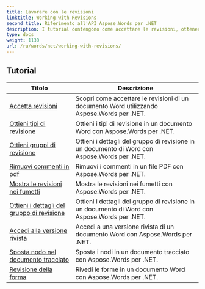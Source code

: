 ```yaml
---
title: Lavorare con le revisioni
linktitle: Working with Revisions
second_title: Riferimento all'API Aspose.Words per .NET
description: I tutorial contengono come accettare le revisioni, ottenere i tipi di revisione, ottenere i gruppi di revisione, rimuovere i commenti in PDF, mostrare le revisioni nei fumetti, ottenere i dettagli del gruppo di revisione, accedere alla versione rivista, spostare il nodo nel documento tracciato e modellare la revisione utilizzando Aspose.Words per .NET .
type: docs
weight: 1130
url: /ru/words/net/working-with-revisions/
---
```


 ## Tutorial
| Titolo | Descrizione |
| --- | --- |
| [Accetta revisioni](./accept-revisions/) | Scopri come accettare le revisioni di un documento Word utilizzando Aspose.Words per .NET. |
| [Ottieni tipi di revisione](./get-revision-types/) | Ottieni i tipi di revisione in un documento Word con Aspose.Words per .NET. |
| [Ottieni gruppi di revisione](./get-revision-groups/) | Ottieni i dettagli del gruppo di revisione in un documento di Word con Aspose.Words per .NET. |
| [Rimuovi commenti in pdf](./remove-comments-in-pdf/) | Rimuovi i commenti in un file PDF con Aspose.Words per .NET. |
| [Mostra le revisioni nei fumetti](./show-revisions-in-balloons/) | Mostra le revisioni nei fumetti con Aspose.Words per .NET. |
| [Ottieni i dettagli del gruppo di revisione](./get-revision-group-details/) | Ottieni i dettagli del gruppo di revisione in un documento di Word con Aspose.Words per .NET. |
| [Accedi alla versione rivista](./access-revised-version/) | Accedi a una versione rivista di un documento Word con Aspose.Words per .NET. |
| [Sposta nodo nel documento tracciato](./move-node-in-tracked-document/) | Sposta i nodi in un documento tracciato con Aspose.Words per .NET. |
| [Revisione della forma](./shape-revision/) | Rivedi le forme in un documento Word con Aspose.Words per .NET. |